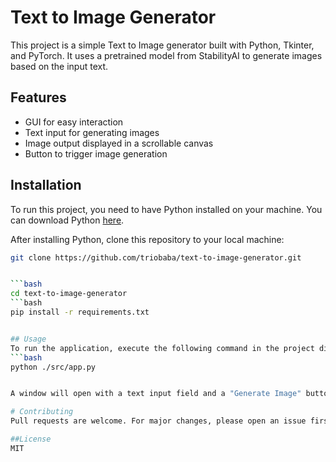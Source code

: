 # Text to Image Generator

This project is a simple Text to Image generator built with Python, Tkinter, and PyTorch. It uses a pretrained model from StabilityAI to generate images based on the input text.

## Features

- GUI for easy interaction
- Text input for generating images
- Image output displayed in a scrollable canvas
- Button to trigger image generation

## Installation

To run this project, you need to have Python installed on your machine. You can download Python [here](https://www.python.org/downloads/).

After installing Python, clone this repository to your local machine:

```bash
git clone https://github.com/triobaba/text-to-image-generator.git


```bash
cd text-to-image-generator
```bash 
pip install -r requirements.txt


## Usage
To run the application, execute the following command in the project directory:
```bash
python ./src/app.py


A window will open with a text input field and a "Generate Image" button. Enter your text in the input field and click the button to generate an image.

# Contributing
Pull requests are welcome. For major changes, please open an issue first to discuss what you would like to change.

##License
MIT


 
 
